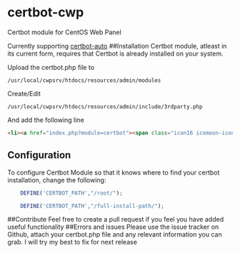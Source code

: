 # certbot-cwp
Certbot module for CentOS Web Panel

Currently supporting [certbot-auto](https://certbot.eff.org/)
##Installation
Certbot module, atleast in its current form, requires that Certbot is already installed on your system.

Upload the certbot.php file to
```
/usr/local/cwpsrv/htdocs/resources/admin/modules
```
Create/Edit
```
/usr/local/cwpsrv/htdocs/resources/admin/include/3rdparty.php
```
And add the following line
```html
<li><a href="index.php?module=certbot"><span class="icon16 icomoon-icon-arrow-right-3"></span>Certbot</a></li>
```
## Configuration
To configure Certbot Module so that it knows where to find your certbot installation, change the following:
```php
	DEFINE('CERTBOT_PATH',"/root/");
```
```php
	DEFINE('CERTBOT_PATH',"/full-install-path/");
```

##Contribute
Feel free to create a pull request if you feel you have added useful functionality
##Errors and issues
Please use the issue tracker on Github, attach your certbot.php file and any relevant information you can grab. I will try my best to fix for next release
